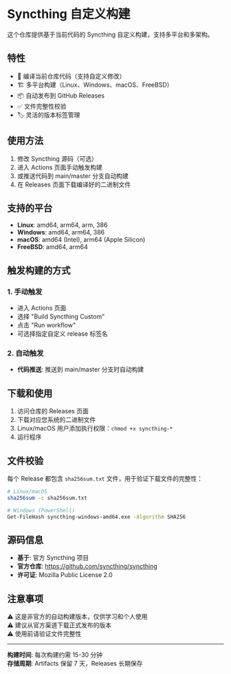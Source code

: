 # Syncthing 自定义构建

这个仓库提供基于当前代码的 Syncthing 自定义构建，支持多平台和多架构。

## 特性

- 🔧 编译当前仓库代码（支持自定义修改）
- 🏗️ 多平台构建（Linux、Windows、macOS、FreeBSD）
- 📦 自动发布到 GitHub Releases
- ✅ 文件完整性校验
- 🏷️ 灵活的版本标签管理

## 使用方法

1. 修改 Syncthing 源码（可选）
2. 进入 Actions 页面手动触发构建
3. 或推送代码到 main/master 分支自动构建
4. 在 Releases 页面下载编译好的二进制文件

## 支持的平台

- **Linux**: amd64, arm64, arm, 386
- **Windows**: amd64, arm64, 386  
- **macOS**: amd64 (Intel), arm64 (Apple Silicon)
- **FreeBSD**: amd64, arm64

## 触发构建的方式

### 1. 手动触发
- 进入 Actions 页面
- 选择 "Build Syncthing Custom"
- 点击 "Run workflow"
- 可选择指定自定义 release 标签名

### 2. 自动触发
- **代码推送**: 推送到 main/master 分支时自动构建

## 下载和使用

1. 访问仓库的 Releases 页面
2. 下载对应您系统的二进制文件
3. Linux/macOS 用户添加执行权限：`chmod +x syncthing-*`
4. 运行程序

## 文件校验

每个 Release 都包含 `sha256sum.txt` 文件，用于验证下载文件的完整性：

```bash
# Linux/macOS
sha256sum -c sha256sum.txt

# Windows (PowerShell)
Get-FileHash syncthing-windows-amd64.exe -Algorithm SHA256
```

## 源码信息

- **基于**: 官方 Syncthing 项目
- **官方仓库**: https://github.com/syncthing/syncthing
- **许可证**: Mozilla Public License 2.0

## 注意事项

⚠️ 这是非官方的自动构建版本，仅供学习和个人使用  
⚠️ 建议从官方渠道下载正式发布的版本  
⚠️ 使用前请验证文件完整性

---

**构建时间**: 每次构建约需 15-30 分钟  
**存储周期**: Artifacts 保留 7 天，Releases 长期保存